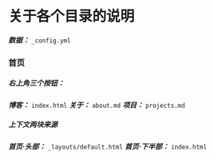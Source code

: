 关于各个目录的说明
====================

***数据：***  `_config.yml`

### 首页

##### 右上角三个按钮：
***博客：*** `index.html`
***关于：*** `about.md`
***项目：*** `projects.md`

##### 上下文两块来源
***首页·头部：*** `_layouts/default.html`
***首页·下半部：*** `index.html`